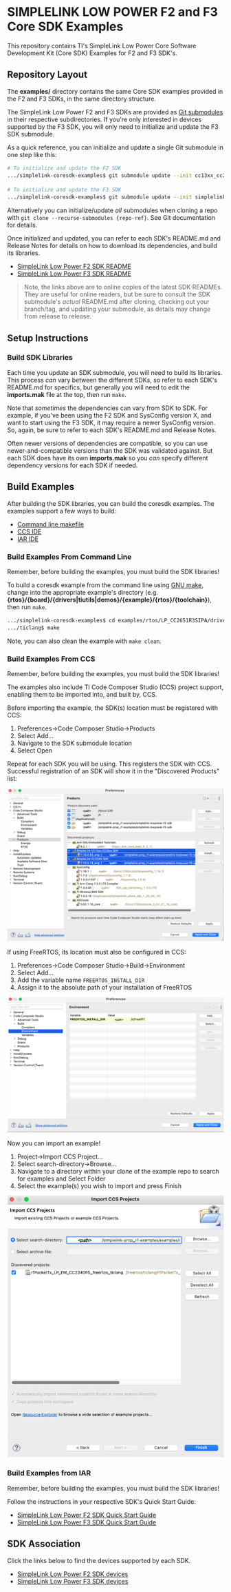 # SIMPLELINK LOW POWER F2 and F3 Core SDK Examples

This repository contains TI's SimpleLink Low Power Core Software Development Kit (Core SDK) Examples for F2 and F3 SDK's.

## Repository Layout

The **examples/** directory contains the same Core SDK examples provided in the F2 and F3
SDKs, in the same directory structure.

The SimpleLink Low Power F2 and F3 SDKs are provided as [Git
submodules](https://www.git-scm.com/docs/gitsubmodules) in their respective
subdirectories.  If you're only interested in devices supported by the F3 SDK,
you will only need to initialize and update the F3 SDK submodule.

As a quick reference, you can initialize and update a single Git submodule in
one step like this:

```bash
# To initialize and update the F2 SDK
.../simplelink-coresdk-examples$ git submodule update --init cc13xx_cc26xx_sdk

# To initialize and update the F3 SDK
.../simplelink-coresdk-examples$ git submodule update --init simplelink-lowpower-f3-sdk
```

Alternatively you can initialize/update _all_ submodules when cloning a repo
with `git clone --recurse-submodules {repo-ref}`.  See Git documentation for
details.

Once initialized and updated, you can refer to each SDK's README.md and Release
Notes for details on how to download its dependencies, and build its libraries.

* [SimpleLink Low Power F2 SDK
  README](https://github.com/TexasInstruments/cc13xx_cc26xx_sdk/blob/main/README.md)
* [SimpleLink Low Power F3 SDK
  README](https://github.com/TexasInstruments/simplelink-lowpower-f3-sdk/blob/main/README.md)

> Note, the links above are to online copies of the latest SDK READMEs.  They
> are useful for online readers, but be sure to consult the SDK submodule's
> _actual_ README.md after cloning, checking out your branch/tag, and updating
> your submodule, as details may change from release to release.

## Setup Instructions

### Build SDK Libraries

Each time you update an SDK submodule, you will need to build its libraries.
This process _can_ vary between the different SDKs, so refer to each SDK's
README.md for specifics, but generally you will need to edit the **imports.mak**
file at the top, then run `make`.

Note that _sometimes_ the dependencies can vary from SDK to SDK.  For example,
if you've been using the F2 SDK and SysConfig version X, and want to start using
the F3 SDK, it may require a newer SysConfig version.  So, again, be sure to
refer to each SDK's README.md and Release Notes.

Often newer versions of dependencies are compatible, so you can use
newer-and-compatible versions than the SDK was validated against.  But each SDK
does have its own **imports.mak** so you _can_ specify different dependency
versions for each SDK if needed.

## Build Examples

After building the SDK libraries, you can build the coresdk examples.  The
examples support a few ways to build:

* [Command line makefile](#build-examples-from-command-line)
* [CCS IDE](#build-examples-from-ccs)
* [IAR IDE](#build-examples-from-iar)

### Build Examples From Command Line

Remember, before building the examples, you must build the SDK libraries!

To build a coresdk example from the command line using [GNU
make](https://www.gnu.org/software/make/manual/make.html), change into the
appropriate example's directory (e.g.
**{rtos}/{board}/{drivers|tiutils|demos}/{example}/{rtos}/{toolchain}**), then run `make`.

```bash
.../simplelink-coresdk-examples$ cd examples/rtos/LP_CC2651R3SIPA/drivers/empty/freertos/ticlang/
.../ticlang$ make
```

Note, you can also clean the example with `make clean`.

### Build Examples From CCS

Remember, before building the examples, you must build the SDK libraries!

The examples also include TI Code Composer Studio (CCS) project support,
enabling them to be imported into, and built by, CCS.

Before importing the example, the SDK(s) location must be registered with CCS:

1. Preferences->Code Composer Studio->Products
2. Select Add...
3. Navigate to the SDK submodule location
4. Select Open

Repeat for each SDK you will be using.  This registers the SDK with CCS.
Successful registration of an SDK will show it in the "Discovered
Products" list:

![CCS Add Products Dialog](images/add_products.png)

If using FreeRTOS, its location must also be configured in CCS:

1. Preferences->Code Composer Studio->Build->Environment
2. Select Add...
3. Add the variable name `FREERTOS_INSTALL_DIR`
4. Assign it to the absolute path of your installation of FreeRTOS

![CCS FREERTOS_INSTALL_DIR Variable Assignment](images/FreeRTOS.png)

Now you can import an example!

1. Project->Import CCS Project...
2. Select search-directory->Browse...
3. Navigate to a directory within your clone of the example repo to search for
   examples and Select Folder
4. Select the example(s) you wish to import and press Finish

![Import CCS Projects Dialog](images/select_ccsproject.png)

### Build Examples from IAR

Remember, before building the examples, you must build the SDK libraries!

Follow the instructions in your respective SDK's Quick Start Guide:

* [SimpleLink Low Power F2 SDK Quick Start Guide](https://dev.ti.com/tirex/explore/node?node=A__AC7UNBWx3i6iMAUzzhqKwA__com.ti.SIMPLELINK_CC13XX_CC26XX_SDK__BSEc4rl__LATEST)
* [SimpleLink Low Power F3 SDK Quick Start Guide](https://dev.ti.com/tirex/explore/node?node=A__AC7UNBWx3i6iMAUzzhqKwA__com.ti.SIMPLELINK_LOWPOWER_F3_SDK__58mgN04__LATEST)


## SDK Association

Click the links below to find the devices supported by each SDK.

* [SimpleLink Low Power F2 SDK devices](images/simplelink_cc13xx_cc26xx_sdk.md)
* [SimpleLink Low Power F3 SDK devices](images/simplelink_lowpower_f3_sdk.md)

